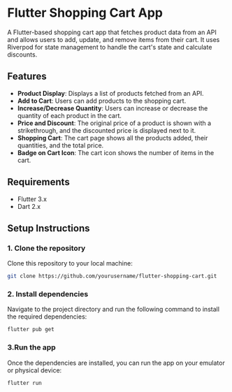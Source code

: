 # Flutter Shopping Cart App

A Flutter-based shopping cart app that fetches product data from an API and allows users to add, update, and remove items from their cart. It uses Riverpod for state management to handle the cart's state and calculate discounts.

## Features
- **Product Display**: Displays a list of products fetched from an API.
- **Add to Cart**: Users can add products to the shopping cart.
- **Increase/Decrease Quantity**: Users can increase or decrease the quantity of each product in the cart.
- **Price and Discount**: The original price of a product is shown with a strikethrough, and the discounted price is displayed next to it.
- **Shopping Cart**: The cart page shows all the products added, their quantities, and the total price.
- **Badge on Cart Icon**: The cart icon shows the number of items in the cart.

## Requirements
- Flutter 3.x
- Dart 2.x

## Setup Instructions

### 1. Clone the repository
Clone this repository to your local machine:
```bash
git clone https://github.com/yourusername/flutter-shopping-cart.git
```

### 2. Install dependencies
Navigate to the project directory and run the following command to install the required dependencies:
```bash
flutter pub get
```
### 3.Run the app
Once the dependencies are installed, you can run the app on your emulator or physical device:
```bash
flutter run
```
